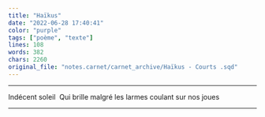 ```yaml
---
title: "Haïkus"
date: "2022-06-28 17:40:41"
color: "purple"
tags: ["poème", "texte"]
lines: 108
words: 382
chars: 2260
original_file: "notes.carnet/carnet_archive/Haïkus - Courts .sqd"
---
```


----

Indécent soleil 
Qui brille malgré les larmes
coulant sur nos joues

----